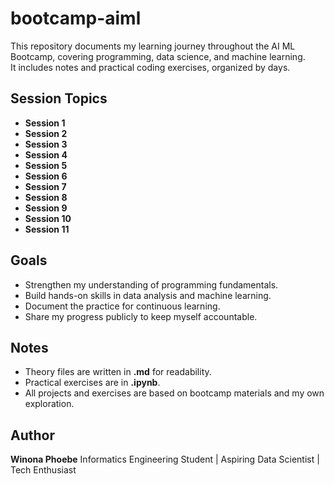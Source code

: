 # bootcamp-aiml
This repository documents my learning journey throughout the AI ML Bootcamp, covering programming, data science, and machine learning.  
It includes notes and practical coding exercises, organized by days.

## Session Topics
  - **Session 1**
  - **Session 2**
  - **Session 3**
  - **Session 4**
  - **Session 5**
  - **Session 6**
  - **Session 7**
  - **Session 8**
  - **Session 9**
  - **Session 10**
  - **Session 11**

## Goals
  - Strengthen my understanding of programming fundamentals.  
  - Build hands-on skills in data analysis and machine learning.
  - Document the practice for continuous learning.
  - Share my progress publicly to keep myself accountable.  

## Notes
  - Theory files are written in **.md** for readability.
  - Practical exercises are in **.ipynb**.
  - All projects and exercises are based on bootcamp materials and my own exploration.

## Author
**Winona Phoebe**
Informatics Engineering Student | Aspiring Data Scientist | Tech Enthusiast 

